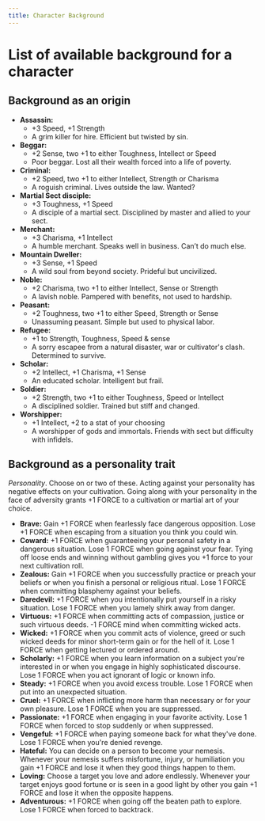 ```yaml
---
title: Character Background
---
```


# List of available background for a character

## Background as an origin

- **Assassin:**
  - +3 Speed, +1 Strength
  - A grim killer for hire. Efficient but twisted by sin.
- **Beggar:**
  - +2 Sense, two +1 to either Toughness, Intellect or Speed
  - Poor beggar. Lost all their wealth forced into a life of poverty.
- **Criminal:**
  - +2 Speed, two +1 to either Intellect, Strength or Charisma
  - A roguish criminal. Lives outside the law. Wanted?
- **Martial Sect disciple:**
  - +3 Toughness, +1 Speed
  - A disciple of a martial sect. Disciplined by master and allied to your sect.
- **Merchant:**
  - +3 Charisma, +1 Intellect
  - A humble merchant. Speaks well in business. Can’t do much else.
- **Mountain Dweller:**
  - +3 Sense, +1 Speed
  - A wild soul from beyond society. Prideful but uncivilized.
- **Noble:**
  - +2 Charisma, two +1 to either Intellect, Sense or Strength
  - A lavish noble. Pampered with benefits, not used to hardship.
- **Peasant:**
  - +2 Toughness, two +1 to either Speed, Strength or Sense
  - Unassuming peasant. Simple but used to physical labor.
- **Refugee:**
  - +1 to Strength, Toughness, Speed & sense
  - A sorry escapee from a natural disaster, war or cultivator's clash. Determined to survive.
- **Scholar:**
  - +2 Intellect, +1 Charisma, +1 Sense
  - An educated scholar. Intelligent but frail.
- **Soldier:**
  - +2 Strength, two +1 to either Toughness, Speed or Intellect
  - A disciplined soldier. Trained but stiff and changed.
- **Worshipper:**
  - +1 Intellect, +2 to a stat of your choosing
  - A worshipper of gods and immortals. Friends with sect but difficulty with infidels.

## Background as a personality trait

_Personality_. Choose on or two of these. Acting against your personality has negative effects on your
cultivation. Going along with your personality in the face of adversity grants +1 FORCE to a cultivation
or martial art of your choice.

- **Brave:** Gain +1 FORCE when fearlessly face dangerous opposition. Lose +1 FORCE when escaping from a situation you think
you could win.
- **Coward:** +1 FORCE when guaranteeing your personal safety in a dangerous situation. Lose 1 FORCE when going against your 
fear. Tying off loose ends and winning without gambling gives you +1 force to your next cultivation roll.
- **Zealous:** Gain +1 FORCE when you successfully practice or preach your beliefs or when you finish a personal or religious
ritual. Lose 1 FORCE when committing blasphemy against your beliefs.
- **Daredevil:** +1 FORCE when you intentionally put yourself in a risky situation. Lose 1 FORCE when you lamely shirk away 
from danger.
- **Virtuous:** +1 FORCE when committing acts of compassion, justice or such virtuous deeds. -1 FORCE mind when committing 
wicked acts.
- **Wicked:** +1 FORCE when you commit acts of violence, greed or such wicked deeds for minor short-term gain or for the hell
of it. Lose 1 FORCE when getting lectured or ordered around.
- **Scholarly:** +1 FORCE when you learn information on a subject you're interested in or when you engage in highly sophisticated
discourse. Lose 1 FORCE when you act ignorant of logic or known info.
- **Steady:** +1 FORCE when you avoid excess trouble. Lose 1 FORCE when put into an unexpected situation.
- **Cruel:** +1 FORCE when inflicting more harm than necessary or for your own pleasure. Lose 1 FORCE when you are suppressed.
- **Passionate:** +1 FORCE when engaging in your favorite activity. Lose 1 FORCE when forced to stop suddenly or when suppressed.
- **Vengeful:** +1 FORCE when paying someone back for what they've done. Lose 1 FORCE when you're denied revenge.
- **Hateful:** You can decide on a person to become your nemesis. Whenever your nemesis suffers misfortune, injury, or humiliation
you gain +1 FORCE and lose it when they good things happen to them.
- **Loving:** Choose a target you love and adore endlessly. Whenever your target enjoys good fortune or is seen in a good light
by other you gain +1 FORCE and lose it when the opposite happens.
- **Adventurous:** +1 FORCE when going off the beaten path to explore. Lose 1 FORCE when forced to backtrack.


